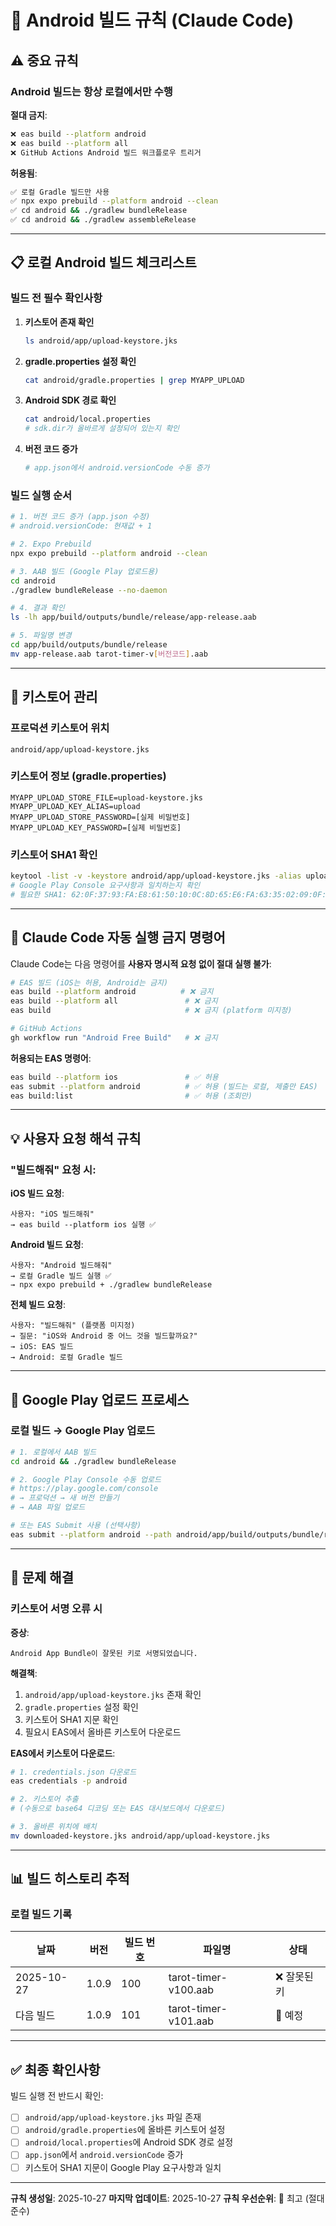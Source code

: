 # 🤖 Android 빌드 규칙 (Claude Code)

## ⚠️ 중요 규칙

### Android 빌드는 항상 로컬에서만 수행

**절대 금지**:
```bash
❌ eas build --platform android
❌ eas build --platform all
❌ GitHub Actions Android 빌드 워크플로우 트리거
```

**허용됨**:
```bash
✅ 로컬 Gradle 빌드만 사용
✅ npx expo prebuild --platform android --clean
✅ cd android && ./gradlew bundleRelease
✅ cd android && ./gradlew assembleRelease
```

---

## 📋 로컬 Android 빌드 체크리스트

### 빌드 전 필수 확인사항

1. **키스토어 존재 확인**
   ```bash
   ls android/app/upload-keystore.jks
   ```

2. **gradle.properties 설정 확인**
   ```bash
   cat android/gradle.properties | grep MYAPP_UPLOAD
   ```

3. **Android SDK 경로 확인**
   ```bash
   cat android/local.properties
   # sdk.dir가 올바르게 설정되어 있는지 확인
   ```

4. **버전 코드 증가**
   ```bash
   # app.json에서 android.versionCode 수동 증가
   ```

### 빌드 실행 순서

```bash
# 1. 버전 코드 증가 (app.json 수정)
# android.versionCode: 현재값 + 1

# 2. Expo Prebuild
npx expo prebuild --platform android --clean

# 3. AAB 빌드 (Google Play 업로드용)
cd android
./gradlew bundleRelease --no-daemon

# 4. 결과 확인
ls -lh app/build/outputs/bundle/release/app-release.aab

# 5. 파일명 변경
cd app/build/outputs/bundle/release
mv app-release.aab tarot-timer-v[버전코드].aab
```

---

## 🔐 키스토어 관리

### 프로덕션 키스토어 위치
```
android/app/upload-keystore.jks
```

### 키스토어 정보 (gradle.properties)
```properties
MYAPP_UPLOAD_STORE_FILE=upload-keystore.jks
MYAPP_UPLOAD_KEY_ALIAS=upload
MYAPP_UPLOAD_STORE_PASSWORD=[실제 비밀번호]
MYAPP_UPLOAD_KEY_PASSWORD=[실제 비밀번호]
```

### 키스토어 SHA1 확인
```bash
keytool -list -v -keystore android/app/upload-keystore.jks -alias upload
# Google Play Console 요구사항과 일치하는지 확인
# 필요한 SHA1: 62:0F:37:93:FA:E8:61:50:10:0C:8D:65:E6:FA:63:35:02:09:0F:B7
```

---

## 🚫 Claude Code 자동 실행 금지 명령어

Claude Code는 다음 명령어를 **사용자 명시적 요청 없이 절대 실행 불가**:

```bash
# EAS 빌드 (iOS는 허용, Android는 금지)
eas build --platform android          # ❌ 금지
eas build --platform all               # ❌ 금지
eas build                              # ❌ 금지 (platform 미지정)

# GitHub Actions
gh workflow run "Android Free Build"   # ❌ 금지
```

**허용되는 EAS 명령어**:
```bash
eas build --platform ios               # ✅ 허용
eas submit --platform android          # ✅ 허용 (빌드는 로컬, 제출만 EAS)
eas build:list                         # ✅ 허용 (조회만)
```

---

## 💡 사용자 요청 해석 규칙

### "빌드해줘" 요청 시:

**iOS 빌드 요청**:
```
사용자: "iOS 빌드해줘"
→ eas build --platform ios 실행 ✅
```

**Android 빌드 요청**:
```
사용자: "Android 빌드해줘"
→ 로컬 Gradle 빌드 실행 ✅
→ npx expo prebuild + ./gradlew bundleRelease
```

**전체 빌드 요청**:
```
사용자: "빌드해줘" (플랫폼 미지정)
→ 질문: "iOS와 Android 중 어느 것을 빌드할까요?"
→ iOS: EAS 빌드
→ Android: 로컬 Gradle 빌드
```

---

## 📝 Google Play 업로드 프로세스

### 로컬 빌드 → Google Play 업로드

```bash
# 1. 로컬에서 AAB 빌드
cd android && ./gradlew bundleRelease

# 2. Google Play Console 수동 업로드
# https://play.google.com/console
# → 프로덕션 → 새 버전 만들기
# → AAB 파일 업로드

# 또는 EAS Submit 사용 (선택사항)
eas submit --platform android --path android/app/build/outputs/bundle/release/app-release.aab
```

---

## 🔧 문제 해결

### 키스토어 서명 오류 시

**증상**:
```
Android App Bundle이 잘못된 키로 서명되었습니다.
```

**해결책**:
1. `android/app/upload-keystore.jks` 존재 확인
2. `gradle.properties` 설정 확인
3. 키스토어 SHA1 지문 확인
4. 필요시 EAS에서 올바른 키스토어 다운로드

**EAS에서 키스토어 다운로드**:
```bash
# 1. credentials.json 다운로드
eas credentials -p android

# 2. 키스토어 추출
# (수동으로 base64 디코딩 또는 EAS 대시보드에서 다운로드)

# 3. 올바른 위치에 배치
mv downloaded-keystore.jks android/app/upload-keystore.jks
```

---

## 📊 빌드 히스토리 추적

### 로컬 빌드 기록

| 날짜 | 버전 | 빌드 번호 | 파일명 | 상태 |
|------|------|-----------|--------|------|
| 2025-10-27 | 1.0.9 | 100 | tarot-timer-v100.aab | ❌ 잘못된 키 |
| 다음 빌드 | 1.0.9 | 101 | tarot-timer-v101.aab | 🔄 예정 |

---

## ✅ 최종 확인사항

빌드 실행 전 반드시 확인:

- [ ] `android/app/upload-keystore.jks` 파일 존재
- [ ] `android/gradle.properties`에 올바른 키스토어 설정
- [ ] `android/local.properties`에 Android SDK 경로 설정
- [ ] `app.json`에서 `android.versionCode` 증가
- [ ] 키스토어 SHA1 지문이 Google Play 요구사항과 일치

---

**규칙 생성일**: 2025-10-27
**마지막 업데이트**: 2025-10-27
**규칙 우선순위**: 🔴 최고 (절대 준수)
